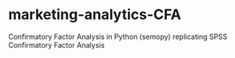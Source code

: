 # marketing-analytics-CFA
Confirmatory Factor Analysis in Python (semopy) replicating SPSS Confirmatory Factor Analysis
